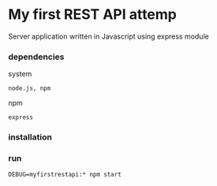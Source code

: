 # My first REST API attemp

Server application written in Javascript using express module



### dependencies

system

``` node.js, npm ```

npm

``` express ```


### installation 


### run
``` DEBUG=myfirstrestapi:* npm start ```